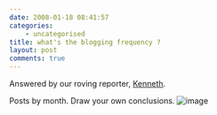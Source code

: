 ```yaml
---
date: 2008-01-18 08:41:57
categories:
    - uncategorised
title: what's the blogging frequency ?
layout: post
comments: true
---
```

Answered by our roving reporter,
[Kenneth](http://www.nbrightside.com/blog/2005/12/21/whats-the-blogging-frequency-kenneth/).

Posts by month. Draw your own conclusions.
![image](http://spreadsheets.google.com/pub?key=pHBwkjgvEIx6vrJYL9mbCcQ&oid=7&output=image)


